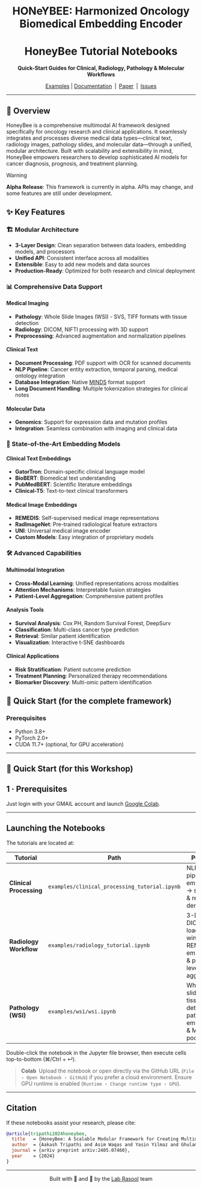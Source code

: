 <div align="center">

  # HONeYBEE: Harmonized Oncology Biomedical Embedding Encoder
  # HoneyBee Tutorial Notebooks  
  **Quick-Start Guides for Clinical, Radiology, Pathology & Molecular Workflows**

   [Examples](examples/) | [Documentation](https://lab-rasool.github.io/HoneyBee/) | [Paper](https://arxiv.org/abs/2405.07460) | [Issues](https://github.com/lab-rasool/HoneyBee/issues)
</div>

---

## 🚀 Overview

HoneyBee is a comprehensive multimodal AI framework designed specifically for oncology research and clinical applications. It seamlessly integrates and processes diverse medical data types—clinical text, radiology images, pathology slides, and molecular data—through a unified, modular architecture. Built with scalability and extensibility in mind, HoneyBee empowers researchers to develop sophisticated AI models for cancer diagnosis, prognosis, and treatment planning.

> [!WARNING]
> **Alpha Release**: This framework is currently in alpha. APIs may change, and some features are still under development.

## ✨ Key Features

### 🏗️ Modular Architecture
- **3-Layer Design**: Clean separation between data loaders, embedding models, and processors
- **Unified API**: Consistent interface across all modalities
- **Extensible**: Easy to add new models and data sources
- **Production-Ready**: Optimized for both research and clinical deployment

### 📊 Comprehensive Data Support

#### Medical Imaging
- **Pathology**: Whole Slide Images (WSI) - SVS, TIFF formats with tissue detection
- **Radiology**: DICOM, NIFTI processing with 3D support
- **Preprocessing**: Advanced augmentation and normalization pipelines

#### Clinical Text
- **Document Processing**: PDF support with OCR for scanned documents
- **NLP Pipeline**: Cancer entity extraction, temporal parsing, medical ontology integration
- **Database Integration**: Native [MINDS](https://github.com/lab-rasool/MINDS) format support
- **Long Document Handling**: Multiple tokenization strategies for clinical notes

#### Molecular Data
- **Genomics**: Support for expression data and mutation profiles
- **Integration**: Seamless combination with imaging and clinical data

### 🧠 State-of-the-Art Embedding Models

#### Clinical Text Embeddings
- **GatorTron**: Domain-specific clinical language model
- **BioBERT**: Biomedical text understanding
- **PubMedBERT**: Scientific literature embeddings
- **Clinical-T5**: Text-to-text clinical transformers

#### Medical Image Embeddings
- **REMEDIS**: Self-supervised medical image representations
- **RadImageNet**: Pre-trained radiological feature extractors
- **UNI**: Universal medical image encoder
- **Custom Models**: Easy integration of proprietary models

### 🛠️ Advanced Capabilities

#### Multimodal Integration
- **Cross-Modal Learning**: Unified representations across modalities
- **Attention Mechanisms**: Interpretable fusion strategies
- **Patient-Level Aggregation**: Comprehensive patient profiles

#### Analysis Tools
- **Survival Analysis**: Cox PH, Random Survival Forest, DeepSurv
- **Classification**: Multi-class cancer type prediction
- **Retrieval**: Similar patient identification
- **Visualization**: Interactive t-SNE dashboards

#### Clinical Applications
- **Risk Stratification**: Patient outcome prediction
- **Treatment Planning**: Personalized therapy recommendations
- **Biomarker Discovery**: Multi-omic pattern identification

## 🚀 Quick Start (for the complete framework)

### Prerequisites 

- Python 3.8+
- PyTorch 2.0+
- CUDA 11.7+ (optional, for GPU acceleration)

---
## 🚀 Quick Start (for this Workshop)
## 1 · Prerequisites

Just login with your GMAIL account and launch [Google Colab](https://colab.research.google.com/).

---

## Launching the Notebooks
The tutorials are located at:

| Tutorial | Path | Purpose |
|----------|------|---------|
| **Clinical Processing** | `examples/clinical_processing_tutorial.ipynb` | NLP pipeline → embedding → survival & retrieval demos |
| **Radiology Workflow**  | `examples/radiology_tutorial.ipynb` | 3-D DICOM loading, windowing, REMEDIS embedding & patient-level aggregation |
| **Pathology (WSI)**     | `examples/wsi/wsi.ipynb` | Whole-slide tiling, tissue detection, patch embedding & MIL pooling |

Double-click the notebook in the Jupyter file browser, then execute cells top-to-bottom (⌘/Ctrl + ↵).

> **Colab** Upload the notebook or open directly via the GitHub URL (`File › Open Notebook › GitHub`) if you prefer a cloud environment. Ensure GPU runtime is enabled (`Runtime › Change runtime type › GPU`).

---

## Citation
If these notebooks assist your research, please cite:
```bibtex
@article{tripathi2024honeybee,
  title   = {HoneyBee: A Scalable Modular Framework for Creating Multimodal Oncology Datasets with Foundational Embedding Models},
  author  = {Aakash Tripathi and Asim Waqas and Yasin Yilmaz and Ghulam Rasool},
  journal = {arXiv preprint arXiv:2405.07460},
  year    = {2024}
}
```

---
<div align="center">
  Built with 🔬 and 🖤 by the <a href="https://github.com/lab-rasool">Lab Rasool</a> team
</div>
